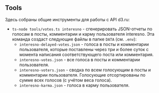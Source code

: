 ## Tools

Здесь собраны общие инструменты для работы с API d3.ru:

* `ts-node tools/votes.ts interesno` - сгенерировать JSON-отчеты по голосам в посты, комментарии и карму пользователя interesno. Эта команда создаст следующие файлы в папке `DATA` (см. `.env`):
  * `interesno-delayed-votes.json` - голоса в посты и комментарии пользователя, которые поставлены через три и более суток с момента написания соответствующего поста или комментария.
  * `interesno-votes.json` - все голоса в посты и комментарии пользователя.
  * `interesno-voters.json` - сводка по всем голосующим в посты и комментарии пользователя. Голосующие отсортированы по сумме всех голосов (с учётом веса голоса).
  * `interesno-karma.json` - голоса в карму пользователя.